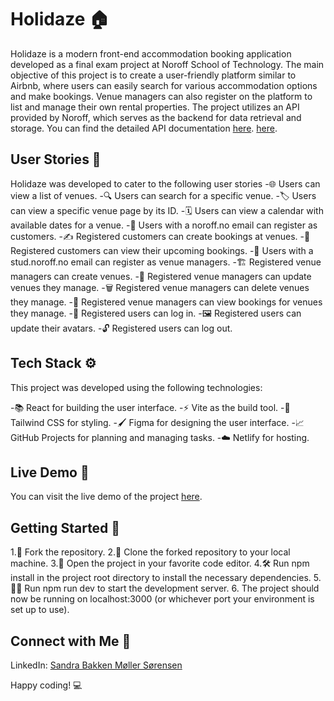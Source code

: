 # Holidaze 🏠

Holidaze is a modern front-end accommodation booking application developed as a final exam project at Noroff School of Technology. The main objective of this project is to create a user-friendly platform similar to Airbnb, where users can easily search for various accommodation options and make bookings. Venue managers can also register on the platform to list and manage their own rental properties. The project utilizes an API provided by Noroff, which serves as the backend for data retrieval and storage. You can find the detailed API documentation [here](API_documentation_link). [here](https://noroff-api-docs.netlify.app/social-endpoints/posts).

## User Stories 👥

Holidaze was developed to cater to the following user stories
-🌐 Users can view a list of venues.
-🔍 Users can search for a specific venue.
-🏷️ Users can view a specific venue page by its ID.
-🗓️ Users can view a calendar with available dates for a venue.
-📧 Users with a noroff.no email can register as customers.
-✍️ Registered customers can create bookings at venues.
-📅 Registered customers can view their upcoming bookings.
-📧 Users with a stud.noroff.no email can register as venue managers.
-🏗️ Registered venue managers can create venues.
-🔄 Registered venue managers can update venues they manage.
-🗑️ Registered venue managers can delete venues they manage.
-👀 Registered venue managers can view bookings for venues they manage.
-🔐 Registered users can log in.
-🖼️ Registered users can update their avatars.
-🔓 Registered users can log out.


## Tech Stack ⚙️
This project was developed using the following technologies:

-📚 React for building the user interface.
-⚡ Vite as the build tool.
-🎨 Tailwind CSS for styling.
-🖌️ Figma for designing the user interface.
-📈 GitHub Projects for planning and managing tasks.
-☁️ Netlify for hosting.

## Live Demo 🔗
You can visit the live demo of the project [here](https://holidaze-navy.vercel.app/).


## Getting Started 🚀
1.🍴 Fork the repository.
2.📂 Clone the forked repository to your local machine.
3.📝 Open the project in your favorite code editor.
4.🛠️ Run npm install in the project root directory to install the necessary dependencies.
5.🏃‍♀️ Run npm run dev to start the development server.
6. The project should now be running on localhost:3000 (or whichever port your environment is set up to use).

## Connect with Me 🤝
LinkedIn: [Sandra Bakken Møller Sørensen](https://www.linkedin.com/in/sandra-bakken-m%C3%B8ller-s%C3%B8rensen/)

Happy coding! 💻


